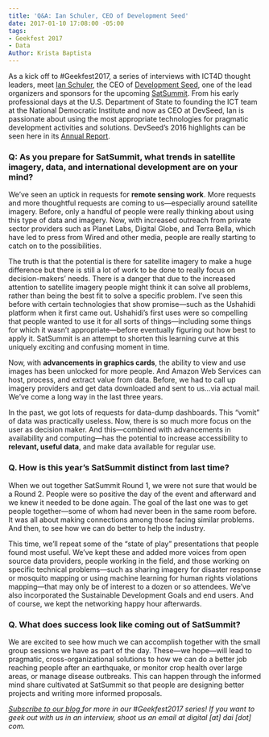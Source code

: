 ```yaml
---
title: 'Q&A: Ian Schuler, CEO of Development Seed'
date: 2017-01-10 17:08:00 -05:00
tags:
- Geekfest 2017
- Data
Author: Krista Baptista
---
```


As a kick off to #Geekfest2017, a series of interviews with ICT4D thought leaders, meet [Ian Schuler](https://developmentseed.org/team/ian-schuler/), the CEO of [Development Seed](https://www.developmentseed.org/), one of the lead organizers and sponsors for the upcoming [SatSummit](https://satsummit.io/). From his early professional days at the U.S. Department of State to founding the ICT team at the National Democratic Institute and now as CEO at DevSeed, Ian is passionate about using the most appropriate technologies for pragmatic development activities and solutions. DevSeed’s 2016 highlights can be seen here in its [Annual Report](https://developmentseed.org/blog/2017/01/05/annual-report/).

### Q: As you prepare for SatSummit, what trends in satellite imagery, data, and international development are on your mind?

We’ve seen an uptick in requests for **remote sensing work**. More requests and more thoughtful requests are coming to us—especially around satellite imagery. Before, only a handful of people were really thinking about using this type of data and imagery. Now, with increased outreach from private sector providers such as Planet Labs, Digital Globe, and Terra Bella, which have led to press from Wired and other media, people are really starting to catch on to the possibilities.

The truth is that the potential is there for satellite imagery to make a huge difference but there is still a lot of work to be done to really focus on decision-makers’ needs. There is a danger that due to the increased attention to satellite imagery people might think it can solve all problems, rather than being the best fit to solve a specific problem. I’ve seen this before with certain technologies that show promise—such as the Ushahidi platform when it first came out. Ushahidi’s first uses were so compelling that people wanted to use it for all sorts of things—including some things for which it wasn’t appropriate—before eventually figuring out how best to apply it. SatSummit is an attempt to shorten this learning curve at this uniquely exciting and confusing moment in time.

Now, with **advancements in graphics cards**, the ability to view and use images has been unlocked for more people. And Amazon Web Services can host, process, and extract value from data. Before, we had to call up imagery providers and get data downloaded and sent to us…via actual mail. We’ve come a long way in the last three years.

In the past, we got lots of requests for data-dump dashboards. This “vomit” of data was practically useless. Now, there is so much more focus on the user as decision maker. And this—combined with advancements in availability and computing—has the potential to increase accessibility to **relevant, useful data**, and make data available for regular use.

### Q. How is this year’s SatSummit distinct from last time?

When we out together SatSummit Round 1, we were not sure that would be a Round 2. People were so positive the day of the event and afterward and we knew it needed to be done again. The goal of the last one was to get people together—some of whom had never been in the same room before. It was all about making connections among those facing similar problems. And then, to see how we can do better to help the industry.

This time, we’ll repeat some of the “state of play” presentations that people found most useful. We’ve kept these and added more voices from open source data providers, people working in the field, and those working on specific technical problems—such as sharing imagery for disaster response or mosquito mapping or using machine learning for human rights violations mapping—that may only be of interest to a dozen or so attendees. We’ve also incorporated the Sustainable Development Goals and end users. And of course, we kept the networking happy hour afterwards.

### Q. What does success look like coming out of SatSummit?

We are excited to see how much we can accomplish together with the small group sessions we have as part of the day. These—we hope—will lead to pragmatic, cross-organizational solutions to how we can do a better job reaching people after an earthquake, or monitor crop health over large areas, or manage disease outbreaks. This can happen through the informed mind share cultivated at SatSummit so that people are designing better projects and writing more informed proposals.

*[Subscribe to our blog ](https://confirmsubscription.com/h/r/066AFBA15492935C)for more in our #Geekfest2017 series! If you want to geek out with us in an interview, shoot us an email at digital \[at\] dai \[dot\] com.*